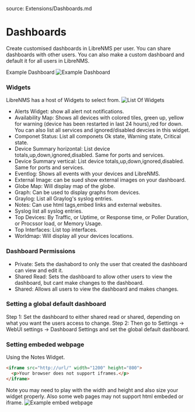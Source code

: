 source: Extensions/Dashboards.md

# Dashboards
Create customised dashboards in LibreNMS per user. You can share dashboards with other users. You can also make a custom dashboard and
default it for all users in LibreNMS.

Example Dashboard
![Example Dashboard](/img/example-dashboard.png)

### Widgets
LibreNMS has a host of Widgets to select from. 
![List Of Widgets](/img/list-widgets.png)
- Alerts Widget: show all alert not notifications.
- Availability Map: Shows all devices with colored tiles, green up, yellow for warning (device has been restarted in last 24 hours),red for
down. You can also list all services and ignored/disabled devcies in this widget.
- Componet Status: List all componets Ok state, Warning state, Critical state.
- Device Summary horizontal: List device totals,up,down,ignored,disabled. Same for ports and services. 
- Device Summary vertical: List device totals,up,down,ignored,disabled. Same for ports and services.
- Eventlog: Shows all events with your devices and LibreNMS. 
- External Image: can be sued show external images on your dashboard. 
- Globe Map: Will display map of the globe.
- Graph: Can be used to display graphs from devices. 
- Graylog: List all Graylog's syslog entries.
- Notes: Can use html tags,embed links and external websites.
- Syslog list all syslog entries.
- Top Devices: By Traffic, or  Uptime, or Response time, or Poller Duration, or Procssor load, or Memory Usage.
- Top Interfaces: List top interfaces.
- Worldmap: Will display all your devices locations.

### Dashboard Permissions
- Private: Sets the dashabord to only the user that created the dashboard can view and edit it.
- Shared Read: Sets the dashboard to allow other users to view the dashboard, but cant make changes to the dashboard.
- Shared: Allows all users to view the dashboard and makes changes.

### Setting a global default dashboard
Step 1: Set the dashboard to either shared read or shared, depending on what you want the users access to change. 
Step 2: Then go to Settings -> WebUI settings -> Dashboard Settings and set the global default dashboard.

### Setting embeded webpage
Using the Notes Widget.
```html
<iframe src="http://url/" width="1200" height="800">
  <p>Your browser does not support iframes.</p>
</iframe>
```
Note you may need to play with the width and height and also size your widget properly.
Also some web pages may not support html embeded or iframe.
![Example embed webpage](/img/example-embed-website.png)



